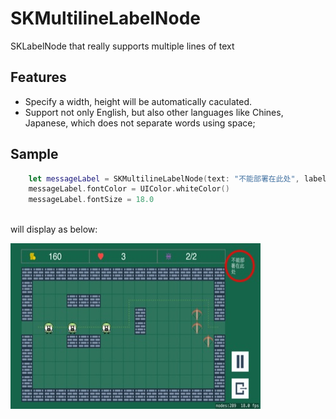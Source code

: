 # SKMultilineLabelNode
SKLabelNode that really supports multiple lines of text

## Features
- Specify a width, height will be automatically caculated.
- Support not only English, but also other languages like Chines, Japanese, which does not separate words using space; 

## Sample

```swift
	let messageLabel = SKMultilineLabelNode(text: "不能部署在此处", labelWidth: 	Int(boxSize * 1.5), pos: messagePosition)
	messageLabel.fontColor = UIColor.whiteColor()
	messageLabel.fontSize = 18.0		
	
```
will display as below:

![screen](sample.jpg)
